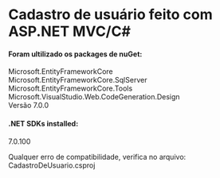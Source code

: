 # Cadastro de usuário feito com ASP.NET MVC/C# 

<h4>Foram ultilizado os packages de nuGet:</h4>

Microsoft.EntityFrameworkCore<br>
Microsoft.EntityFrameworkCore.SqlServer<br>
Microsoft.EntityFrameworkCore.Tools<br>
Microsoft.VisualStudio.Web.CodeGeneration.Design<br>
Versão 7.0.0<br>

<h4>.NET SDKs installed:</h4>
  7.0.100

Qualquer erro de compatibilidade, verifica no arquivo: CadastroDeUsuario.csproj
